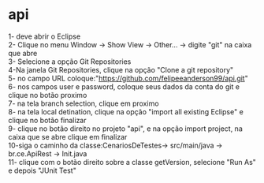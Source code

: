 # api

1- deve abrir o Eclipse <br />
2- Clique no menu Window -> Show View -> Other... -> digite "git" na caixa que abre <br />
3- Selecione a opção Git Repositories <br />
4-Na janela Git Repositories, clique na opção "Clone a git repository" <br />
5- no campo URL coloque:"https://github.com/felipeeanderson99/api.git" <br />
6- nos campos user e password, coloque seus dados da conta do git e clique no botão proximo <br />
7- na tela branch selection, clique em proximo <br />
8- na tela local detination, clique na opção "import all existing Eclipse" e clique no botão finalizar <br />
9- clique no botão direito no projeto "api", e na opção import project, na caixa que se abre clique em finalizar<br />
10-siga o caminho da classe:CenariosDeTestes-> src/main/java -> br.ce.ApiRest -> Init.java<br />
11- clique com o botão direito sobre a classe getVersion, selecione "Run As" e depois "JUnit Test"<br />
